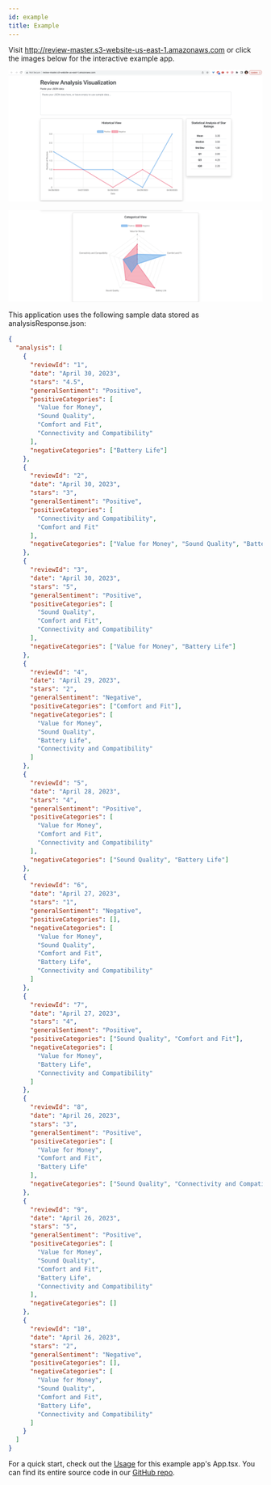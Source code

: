 ```yaml
---
id: example
title: Example
---
```


Visit http://review-master.s3-website-us-east-1.amazonaws.com or click the images below for the interactive example app.

[![Example1](/img/historical.png)](http://review-master.s3-website-us-east-1.amazonaws.com)

[![Example2](/img/categorical.png)](http://review-master.s3-website-us-east-1.amazonaws.com)

This application uses the following sample data stored as analysisResponse.json:

```json
{
  "analysis": [
    {
      "reviewId": "1",
      "date": "April 30, 2023",
      "stars": "4.5",
      "generalSentiment": "Positive",
      "positiveCategories": [
        "Value for Money",
        "Sound Quality",
        "Comfort and Fit",
        "Connectivity and Compatibility"
      ],
      "negativeCategories": ["Battery Life"]
    },
    {
      "reviewId": "2",
      "date": "April 30, 2023",
      "stars": "3",
      "generalSentiment": "Positive",
      "positiveCategories": [
        "Connectivity and Compatibility",
        "Comfort and Fit"
      ],
      "negativeCategories": ["Value for Money", "Sound Quality", "Battery Life"]
    },
    {
      "reviewId": "3",
      "date": "April 30, 2023",
      "stars": "5",
      "generalSentiment": "Positive",
      "positiveCategories": [
        "Sound Quality",
        "Comfort and Fit",
        "Connectivity and Compatibility"
      ],
      "negativeCategories": ["Value for Money", "Battery Life"]
    },
    {
      "reviewId": "4",
      "date": "April 29, 2023",
      "stars": "2",
      "generalSentiment": "Negative",
      "positiveCategories": ["Comfort and Fit"],
      "negativeCategories": [
        "Value for Money",
        "Sound Quality",
        "Battery Life",
        "Connectivity and Compatibility"
      ]
    },
    {
      "reviewId": "5",
      "date": "April 28, 2023",
      "stars": "4",
      "generalSentiment": "Positive",
      "positiveCategories": [
        "Value for Money",
        "Comfort and Fit",
        "Connectivity and Compatibility"
      ],
      "negativeCategories": ["Sound Quality", "Battery Life"]
    },
    {
      "reviewId": "6",
      "date": "April 27, 2023",
      "stars": "1",
      "generalSentiment": "Negative",
      "positiveCategories": [],
      "negativeCategories": [
        "Value for Money",
        "Sound Quality",
        "Comfort and Fit",
        "Battery Life",
        "Connectivity and Compatibility"
      ]
    },
    {
      "reviewId": "7",
      "date": "April 27, 2023",
      "stars": "4",
      "generalSentiment": "Positive",
      "positiveCategories": ["Sound Quality", "Comfort and Fit"],
      "negativeCategories": [
        "Value for Money",
        "Battery Life",
        "Connectivity and Compatibility"
      ]
    },
    {
      "reviewId": "8",
      "date": "April 26, 2023",
      "stars": "3",
      "generalSentiment": "Positive",
      "positiveCategories": [
        "Value for Money",
        "Comfort and Fit",
        "Battery Life"
      ],
      "negativeCategories": ["Sound Quality", "Connectivity and Compatibility"]
    },
    {
      "reviewId": "9",
      "date": "April 26, 2023",
      "stars": "5",
      "generalSentiment": "Positive",
      "positiveCategories": [
        "Value for Money",
        "Sound Quality",
        "Comfort and Fit",
        "Battery Life",
        "Connectivity and Compatibility"
      ],
      "negativeCategories": []
    },
    {
      "reviewId": "10",
      "date": "April 26, 2023",
      "stars": "2",
      "generalSentiment": "Negative",
      "positiveCategories": [],
      "negativeCategories": [
        "Value for Money",
        "Sound Quality",
        "Comfort and Fit",
        "Battery Life",
        "Connectivity and Compatibility"
      ]
    }
  ]
}
```

For a quick start, check out the [Usage](usage.md) for this example app's App.tsx. You can find its entire source code in our [GitHub repo](https://github.com/boraelci/review-master/tree/main/example).
